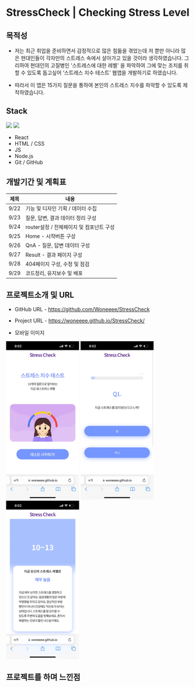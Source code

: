 # StressCheck | Checking Stress Level

## 목적성

- 저는 최근 취업을 준비하면서 감정적으로 많은 힘듦을 겪었는데 저 뿐만 아니라 많은 현대인들이 각자만의 스트레스 속에서 살아가고 있을 것이라 생각하였습니다. 그리하여 현대인의 고질병인 ‘스트레스에 대한 레벨' 을 파악하여 그에 맞는 조치를 취할 수 있도록 돕고싶어 ‘스트레스 지수 테스트’ 웹앱을 개발하기로 하였습니다.

- 따라서 이 앱은 15가지 질문을 통하여 본인의 스트레스 지수를 파악할 수 있도록 제작하였습니다.

## Stack

<div display="flex">
  <img src="https://upload.wikimedia.org/wikipedia/commons/thumb/9/99/Unofficial_JavaScript_logo_2.svg/800px-Unofficial_JavaScript_logo_2.svg.png" width="60px" />
  <img src="https://encrypted-tbn0.gstatic.com/images?q=tbn:ANd9GcSg1MndL-Xp1JcnqaB0YOqTp6zDjrwYyGKsPA&s" width="60px" /> 
</div>

- React
- HTML / CSS
- JS
- Node.js
- Git / GitHub

## 개발기간 및 계획표

| 제목 | 내용                                     |
| ---- | ---------------------------------------- |
| 9/22 | 기능 및 디자인 기획 / 데이터 수집        |
| 9/23 | 질문, 답변, 결과 데이터 정리 구성        |
| 9/24 | router설정 / 전체페이지 및 컴포넌트 구성 |
| 9/25 | Home - 시작버튼 구성                     |
| 9/26 | QnA - 질문, 답변 데이터 구성             |
| 9/27 | Result - 결과 페이지 구성                |
| 9/28 | 404페이지 구성, 수정 및 점검             |
| 9/29 | 코드정리, 유지보수 및 배포               |

## 프로젝트소개 및 URL

- GitHub URL - https://github.com/Woneeee/StressCheck
- Project URL - https://woneeee.github.io/StressCheck/

- 모바일 이미지
<div display="flex" >
    <img src="./src/mo_stressCheck/main.jpg" width="200px" />
    <img src="./src/mo_stressCheck/qna.jpg" width="200px" />
    <img src="./src/mo_stressCheck/result.jpg" width="200px" />
</div>

## 프로젝트를 하며 느낀점
